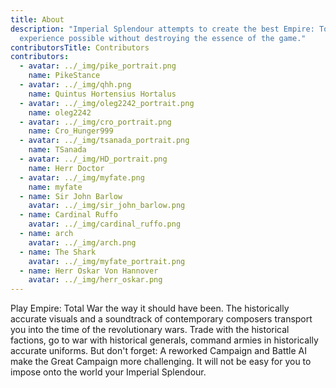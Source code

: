 ```yaml
---
title: About
description: "Imperial Splendour attempts to create the best Empire: Total War
  experience possible without destroying the essence of the game."
contributorsTitle: Contributors
contributors:
  - avatar: ../_img/pike_portrait.png
    name: PikeStance
  - avatar: ../_img/qhh.png
    name: Quintus Hortensius Hortalus
  - avatar: ../_img/oleg2242_portrait.png
    name: oleg2242
  - avatar: ../_img/cro_portrait.png
    name: Cro_Hunger999
  - avatar: ../_img/tsanada_portrait.png
    name: TSanada
  - avatar: ../_img/HD_portrait.png
    name: Herr Doctor
  - avatar: ../_img/myfate.png
    name: myfate
  - name: Sir John Barlow
    avatar: ../_img/sir_john_barlow.png
  - name: Cardinal Ruffo
    avatar: ../_img/cardinal_ruffo.png
  - name: arch
    avatar: ../_img/arch.png
  - name: The Shark
    avatar: ../_img/myfate_portrait.png
  - name: Herr Oskar Von Hannover
    avatar: ../_img/herr_oskar.png
---
```

Play Empire: Total War the way it should have been. The historically accurate visuals and a soundtrack of contemporary composers transport you into the time of the revolutionary wars. Trade with the historical factions, go to war with historical generals, command armies in historically accurate uniforms. But don't forget: A reworked Campaign and Battle AI make the Great Campaign more challenging. It will not be easy for you to impose onto the world your Imperial Splendour.